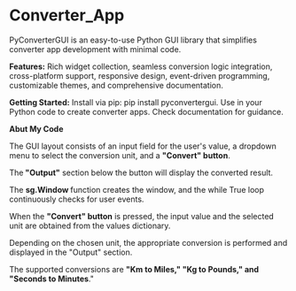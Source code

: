 # Converter_App
<p>
PyConverterGUI is an easy-to-use Python GUI library that simplifies converter app development with minimal code.<br>


<b>Features:</b> Rich widget collection, seamless conversion logic integration, cross-platform support, responsive design, event-driven programming, customizable themes, and comprehensive documentation.<br>

<b>Getting Started:</b> Install via pip: pip install pyconvertergui. Use in your Python code to create converter apps. Check documentation for guidance.
</p>

<p>
<b>Abut My Code</b><br>
  
The GUI layout consists of an input field for the user's value, a dropdown menu to select the conversion unit, and a <b>"Convert" button</b>.<br> 
  
The<b> "Output"</b> section below the button will display the converted result.<br>

The <b>sg.Window </b>function creates the window, and the while True loop continuously checks for user events.<br>

When the <b>"Convert" button</b> is pressed, the input value and the selected unit are obtained from the values dictionary.<br>

Depending on the chosen unit, the appropriate conversion is performed and displayed in the "Output" section.<br>

The supported conversions are <b>"Km to Miles," "Kg to Pounds," and "Seconds to Minutes</b>."
</p>
